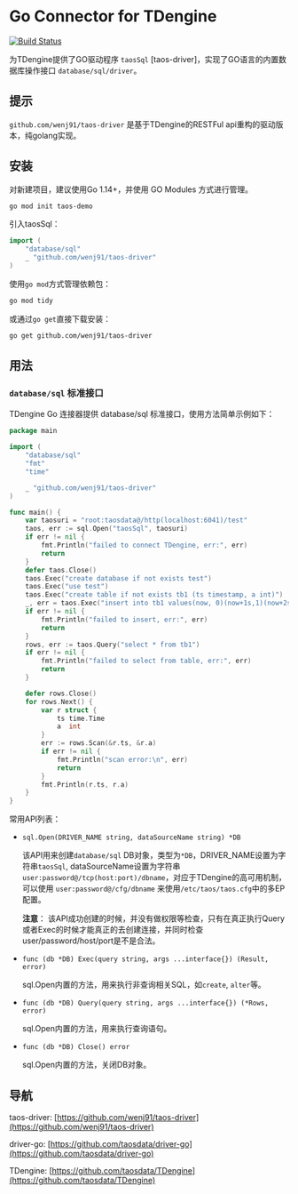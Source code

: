 # Go Connector for TDengine

[![Build Status](https://cloud.drone.io/api/badges/taosdata/driver-go/status.svg)](https://cloud.drone.io/taosdata/driver-go)


为TDengine提供了GO驱动程序 `taosSql` [taos-driver]，实现了GO语言的内置数据库操作接口 `database/sql/driver`。

## 提示

`github.com/wenj91/taos-driver` 是基于TDengine的RESTFul api重构的驱动版本，纯golang实现。

## 安装

对新建项目，建议使用Go 1.14+，并使用 GO Modules 方式进行管理。

```sh
go mod init taos-demo
```

引入taosSql：

```go
import (
    "database/sql"
    _ "github.com/wenj91/taos-driver"
)
```

使用`go mod`方式管理依赖包：

```sh
go mod tidy
```

或通过`go get`直接下载安装：

```sh
go get github.com/wenj91/taos-driver
```

## 用法

### `database/sql` 标准接口

TDengine Go 连接器提供 database/sql 标准接口，使用方法简单示例如下：

```go
package main

import (
	"database/sql"
	"fmt"
	"time"

	_ "github.com/wenj91/taos-driver"
)

func main() {
	var taosuri = "root:taosdata@/http(localhost:6041)/test"
	taos, err := sql.Open("taosSql", taosuri)
	if err != nil {
		fmt.Println("failed to connect TDengine, err:", err)
		return
	}
	defer taos.Close()
	taos.Exec("create database if not exists test")
	taos.Exec("use test")
	taos.Exec("create table if not exists tb1 (ts timestamp, a int)")
	_, err = taos.Exec("insert into tb1 values(now, 0)(now+1s,1)(now+2s,2)(now+3s,3)")
	if err != nil {
		fmt.Println("failed to insert, err:", err)
		return
	}
	rows, err := taos.Query("select * from tb1")
	if err != nil {
		fmt.Println("failed to select from table, err:", err)
		return
	}

	defer rows.Close()
	for rows.Next() {
		var r struct {
			ts time.Time
			a  int
		}
		err := rows.Scan(&r.ts, &r.a)
		if err != nil {
			fmt.Println("scan error:\n", err)
			return
		}
		fmt.Println(r.ts, r.a)
	}
}
```

常用API列表：

- `sql.Open(DRIVER_NAME string, dataSourceName string) *DB`

  该API用来创建`database/sql` DB对象，类型为`*DB`，DRIVER_NAME设置为字符串`taosSql`,
  dataSourceName设置为字符串`user:password@/tcp(host:port)/dbname`，对应于TDengine的高可用机制，可以使用 `user:password@/cfg/dbname`
  来使用`/etc/taos/taos.cfg`中的多EP配置。

  **注意**： 该API成功创建的时候，并没有做权限等检查，只有在真正执行Query或者Exec的时候才能真正的去创建连接，并同时检查user/password/host/port是不是合法。

- `func (db *DB) Exec(query string, args ...interface{}) (Result, error)`

  sql.Open内置的方法，用来执行非查询相关SQL，如`create`, `alter`等。

- `func (db *DB) Query(query string, args ...interface{}) (*Rows, error)`

  sql.Open内置的方法，用来执行查询语句。

- `func (db *DB) Close() error`

  sql.Open内置的方法，关闭DB对象。

## 导航

taos-driver: [https://github.com/wenj91/taos-driver](https://github.com/wenj91/taos-driver)

driver-go: [https://github.com/taosdata/driver-go](https://github.com/taosdata/driver-go)

TDengine: [https://github.com/taosdata/TDengine](https://github.com/taosdata/TDengine)
